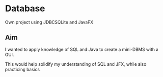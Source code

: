 # Database

Own project using JDBCSQLite and JavaFX

## Aim

I wanted to apply knowledge of SQL and Java to create a mini-DBMS with a GUI.

This would help solidify my understanding of SQL and JFX, while also practicing basics
